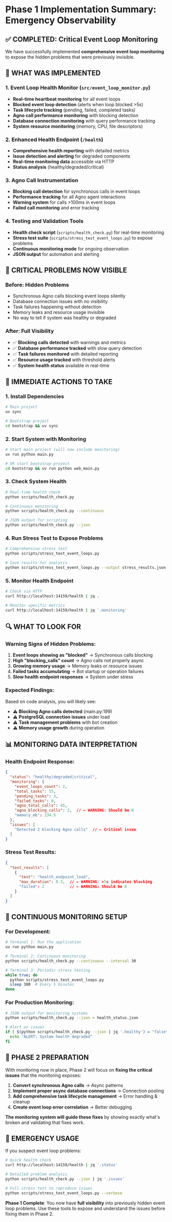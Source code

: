 # Phase 1 Implementation Summary: Emergency Observability

## ✅ COMPLETED: Critical Event Loop Monitoring

We have successfully implemented **comprehensive event loop monitoring** to expose the hidden problems that were previously invisible.

## 🔧 WHAT WAS IMPLEMENTED

### 1. **Event Loop Health Monitor** (`src/event_loop_monitor.py`)
- **Real-time heartbeat monitoring** for all event loops
- **Blocked event loop detection** (alerts when loop blocked >5s)
- **Task lifecycle tracking** (pending, failed, completed tasks)
- **Agno call performance monitoring** with blocking detection
- **Database connection monitoring** with query performance tracking
- **System resource monitoring** (memory, CPU, file descriptors)

### 2. **Enhanced Health Endpoint** (`/health`)
- **Comprehensive health reporting** with detailed metrics
- **Issue detection and alerting** for degraded components
- **Real-time monitoring data** accessible via HTTP
- **Status analysis** (healthy/degraded/critical)

### 3. **Agno Call Instrumentation**
- **Blocking call detection** for synchronous calls in event loops
- **Performance tracking** for all Agno agent interactions
- **Warning system** for calls >100ms in event loops
- **Failed call monitoring** and error tracking

### 4. **Testing and Validation Tools**
- **Health check script** (`scripts/health_check.py`) for real-time monitoring
- **Stress test suite** (`scripts/stress_test_event_loops.py`) to expose problems
- **Continuous monitoring mode** for ongoing observation
- **JSON output** for automation and alerting

## 🚨 CRITICAL PROBLEMS NOW VISIBLE

### **Before**: Hidden Problems
- Synchronous Agno calls blocking event loops silently
- Database connection issues with no visibility
- Task failures happening without detection
- Memory leaks and resource usage invisible
- No way to tell if system was healthy or degraded

### **After**: Full Visibility
- ✅ **Blocking calls detected** with warnings and metrics
- ✅ **Database performance tracked** with slow query detection  
- ✅ **Task failures monitored** with detailed reporting
- ✅ **Resource usage tracked** with threshold alerts
- ✅ **System health status** available in real-time

## 🎯 IMMEDIATE ACTIONS TO TAKE

### 1. **Install Dependencies**
```bash
# Main project
uv sync

# Bootstrap project  
cd bootstrap && uv sync
```

### 2. **Start System with Monitoring**
```bash
# Start main project (will now include monitoring)
uv run python main.py

# OR start bootstrap project
cd bootstrap && uv run python web_main.py
```

### 3. **Check System Health**
```bash
# Real-time health check
python scripts/health_check.py

# Continuous monitoring
python scripts/health_check.py --continuous

# JSON output for scripting
python scripts/health_check.py --json
```

### 4. **Run Stress Test to Expose Problems**
```bash
# Comprehensive stress test
python scripts/stress_test_event_loops.py

# Save results for analysis
python scripts/stress_test_event_loops.py --output stress_results.json
```

### 5. **Monitor Health Endpoint**
```bash
# Check via HTTP
curl http://localhost:14159/health | jq .

# Monitor specific metrics
curl http://localhost:14159/health | jq '.monitoring'
```

## 🔍 WHAT TO LOOK FOR

### **Warning Signs of Hidden Problems**:
1. **Event loops showing as "blocked"** → Synchronous calls blocking
2. **High "blocking_calls" count** → Agno calls not properly async
3. **Growing memory usage** → Memory leaks or resource issues
4. **Failed tasks accumulating** → Bot startup or operation failures
5. **Slow health endpoint responses** → System under stress

### **Expected Findings**:
Based on code analysis, you will likely see:
- ⚠️ **Blocking Agno calls detected** (main.py:199)
- ⚠️ **PostgreSQL connection issues** under load
- ⚠️ **Task management problems** with bot creation
- ⚠️ **Memory usage growth** during operation

## 📊 MONITORING DATA INTERPRETATION

### **Health Endpoint Response**:
```json
{
  "status": "healthy|degraded|critical",
  "monitoring": {
    "event_loops_count": 2,
    "total_tasks": 15,
    "pending_tasks": 3,
    "failed_tasks": 0,
    "agno_total_calls": 45,
    "agno_blocking_calls": 2,  // ← WARNING: Should be 0
    "memory_mb": 234.5
  },
  "issues": [
    "Detected 2 blocking Agno calls"  // ← Critical issue
  ]
}
```

### **Stress Test Results**:
```json
{
  "test_results": [
    {
      "test": "health_endpoint_load",
      "max_duration": 8.3,  // ← WARNING: >5s indicates blocking
      "failed": 2           // ← WARNING: Should be 0
    }
  ]
}
```

## 🔄 CONTINUOUS MONITORING SETUP

### **For Development**:
```bash
# Terminal 1: Run the application
uv run python main.py

# Terminal 2: Continuous monitoring
python scripts/health_check.py --continuous --interval 30

# Terminal 3: Periodic stress testing
while true; do
  python scripts/stress_test_event_loops.py
  sleep 300  # Every 5 minutes
done
```

### **For Production Monitoring**:
```bash
# JSON output for monitoring systems
python scripts/health_check.py --json > health_status.json

# Alert on issues
if [ $(python scripts/health_check.py --json | jq '.healthy') = "false" ]; then
  echo "ALERT: System health degraded"
fi
```

## 🎯 PHASE 2 PREPARATION

With monitoring now in place, Phase 2 will focus on **fixing the critical issues** that the monitoring exposes:

1. **Convert synchronous Agno calls** → Async patterns
2. **Implement proper async database connections** → Connection pooling  
3. **Add comprehensive task lifecycle management** → Error handling & cleanup
4. **Create event loop error correlation** → Better debugging

**The monitoring system will guide these fixes** by showing exactly what's broken and validating that fixes work.

## 🚨 EMERGENCY USAGE

If you suspect event loop problems:

```bash
# Quick health check
curl http://localhost:14159/health | jq '.status'

# Detailed problem analysis  
python scripts/health_check.py --json | jq '.issues'

# Full stress test to reproduce issues
python scripts/stress_test_event_loops.py --verbose
```

**Phase 1 Complete**: You now have **full visibility** into previously hidden event loop problems. Use these tools to expose and understand the issues before fixing them in Phase 2.
